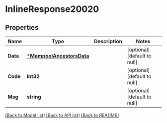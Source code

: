 # InlineResponse20020

## Properties
Name | Type | Description | Notes
------------ | ------------- | ------------- | -------------
**Data** | [***MempoolAncestorsData**](MempoolAncestorsData.md) |  | [optional] [default to null]
**Code** | **int32** |  | [optional] [default to null]
**Msg** | **string** |  | [optional] [default to null]

[[Back to Model list]](../README.md#documentation-for-models) [[Back to API list]](../README.md#documentation-for-api-endpoints) [[Back to README]](../README.md)

